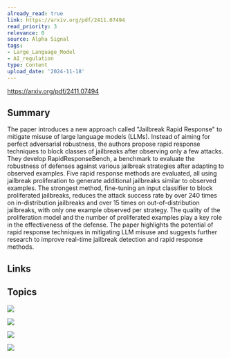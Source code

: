 ```yaml
---
already_read: true
link: https://arxiv.org/pdf/2411.07494
read_priority: 3
relevance: 0
source: Alpha Signal
tags:
- Large_Language_Model
- AI_regulation
type: Content
upload_date: '2024-11-18'
---
```


https://arxiv.org/pdf/2411.07494
## Summary

The paper introduces a new approach called "Jailbreak Rapid Response" to mitigate misuse of large language models (LLMs). Instead of aiming for perfect adversarial robustness, the authors propose rapid response techniques to block classes of jailbreaks after observing only a few attacks. They develop RapidResponseBench, a benchmark to evaluate the robustness of defenses against various jailbreak strategies after adapting to observed examples. Five rapid response methods are evaluated, all using jailbreak proliferation to generate additional jailbreaks similar to observed examples. The strongest method, fine-tuning an input classifier to block proliferated jailbreaks, reduces the attack success rate by over 240 times on in-distribution jailbreaks and over 15 times on out-of-distribution jailbreaks, with only one example observed per strategy. The quality of the proliferation model and the number of proliferated examples play a key role in the effectiveness of the defense. The paper highlights the potential of rapid response techniques in mitigating LLM misuse and suggests further research to improve real-time jailbreak detection and rapid response methods.
## Links


## Topics

![](topics/Concept/Jailbreak%20Proliferation)

![](topics/Concept/Rapid%20Response%20Techniques)

![](topics/Concept/RapidResponseBench)

![](topics/Concept/Guard%20Fine%20tuning)